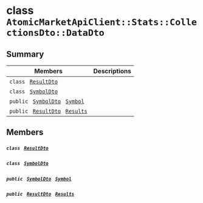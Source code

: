 # class `AtomicMarketApiClient::Stats::CollectionsDto::DataDto` 

## Summary

 Members                                | Descriptions                                
----------------------------------------|---------------------------------------------
`class ` [`ResultDto`](.github/workflows/documentation/md/AtomicMarketApiClient--Stats--CollectionsDto--DataDto--ResultDto.md#class_atomic_market_api_client_1_1_stats_1_1_collections_dto_1_1_data_dto_1_1_result_dto)        | 
`class ` [`SymbolDto`](.github/workflows/documentation/md/AtomicMarketApiClient--Stats--CollectionsDto--DataDto--SymbolDto.md#class_atomic_market_api_client_1_1_stats_1_1_collections_dto_1_1_data_dto_1_1_symbol_dto)        | 
`public ` [`SymbolDto`](.github/workflows/documentation/md/AtomicMarketApiClient--Stats--CollectionsDto--DataDto--SymbolDto.md#class_atomic_market_api_client_1_1_stats_1_1_collections_dto_1_1_data_dto_1_1_symbol_dto)` ` [`Symbol`](#class_atomic_market_api_client_1_1_stats_1_1_collections_dto_1_1_data_dto_1a10788cdb2d6d32f8a4b33f075a7e3925) | 
`public ` [`ResultDto`](.github/workflows/documentation/md/AtomicMarketApiClient--Stats--CollectionsDto--DataDto--ResultDto.md#class_atomic_market_api_client_1_1_stats_1_1_collections_dto_1_1_data_dto_1_1_result_dto)` ` [`Results`](#class_atomic_market_api_client_1_1_stats_1_1_collections_dto_1_1_data_dto_1ae53b057151d39a8ddfa1d9cfd49ff7ed) | 

## Members

##### `class ` [`ResultDto`](.github/workflows/documentation/md/AtomicMarketApiClient--Stats--CollectionsDto--DataDto--ResultDto.md#class_atomic_market_api_client_1_1_stats_1_1_collections_dto_1_1_data_dto_1_1_result_dto) 

##### `class ` [`SymbolDto`](.github/workflows/documentation/md/AtomicMarketApiClient--Stats--CollectionsDto--DataDto--SymbolDto.md#class_atomic_market_api_client_1_1_stats_1_1_collections_dto_1_1_data_dto_1_1_symbol_dto) 

##### `public ` [`SymbolDto`](.github/workflows/documentation/md/AtomicMarketApiClient--Stats--CollectionsDto--DataDto--SymbolDto.md#class_atomic_market_api_client_1_1_stats_1_1_collections_dto_1_1_data_dto_1_1_symbol_dto)` ` [`Symbol`](#class_atomic_market_api_client_1_1_stats_1_1_collections_dto_1_1_data_dto_1a10788cdb2d6d32f8a4b33f075a7e3925) 

##### `public ` [`ResultDto`](.github/workflows/documentation/md/AtomicMarketApiClient--Stats--CollectionsDto--DataDto--ResultDto.md#class_atomic_market_api_client_1_1_stats_1_1_collections_dto_1_1_data_dto_1_1_result_dto)` ` [`Results`](#class_atomic_market_api_client_1_1_stats_1_1_collections_dto_1_1_data_dto_1ae53b057151d39a8ddfa1d9cfd49ff7ed) 

